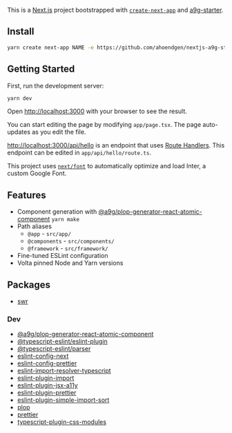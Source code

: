 This is a [Next.js](https://nextjs.org/) project bootstrapped with [`create-next-app`](https://github.com/vercel/next.js/tree/canary/packages/create-next-app) and
[a9g-starter](https://github.com/ahoendgen/nextjs-a9g-starter).

## Install

```bash
yarn create next-app NAME -e https://github.com/ahoendgen/nextjs-a9g-starter
```

## Getting Started

First, run the development server:

```bash
yarn dev
```

Open [http://localhost:3000](http://localhost:3000) with your browser to see the result.

You can start editing the page by modifying `app/page.tsx`. The page auto-updates as you edit the file.

[http://localhost:3000/api/hello](http://localhost:3000/api/hello) is an endpoint that uses [Route Handlers](https://beta.nextjs.org/docs/routing/route-handlers). This endpoint can be edited in `app/api/hello/route.ts`.

This project uses [`next/font`](https://nextjs.org/docs/basic-features/font-optimization) to automatically optimize and load Inter, a custom Google Font.

## Features

- Component generation with [@a9g/plop-generator-react-atomic-component](https://npmjs.com/package/@a9g/plop-generator-react-atomic-component) `yarn make`
- Path aliases
  - `@app` - `src/app/`
  - `@components` - `src/components/`
  - `@framework` - `src/framework/`
- Fine-tuned ESLint configuration
- Volta pinned Node and Yarn versions

## Packages

- [swr](https://npmjs.com/package/swr)

### Dev

- [@a9g/plop-generator-react-atomic-component](https://npmjs.com/package/@a9g/plop-generator-react-atomic-component)
- [@typescript-eslint/eslint-plugin](https://npmjs.com/package/@typescript-eslint/eslint-plugin)
- [@typescript-eslint/parser](https://npmjs.com/package/@typescript-eslint/parser)
- [eslint-config-next](https://npmjs.com/package/eslint-config-next)
- [eslint-config-prettier](https://npmjs.com/package/eslint-config-prettier)
- [eslint-import-resolver-typescript](https://npmjs.com/package/eslint-import-resolver-typescript)
- [eslint-plugin-import](https://npmjs.com/package/eslint-plugin-import)
- [eslint-plugin-jsx-a11y](https://npmjs.com/package/eslint-plugin-jsx-a11y)
- [eslint-plugin-prettier](https://npmjs.com/package/eslint-plugin-prettier)
- [eslint-plugin-simple-import-sort](https://npmjs.com/package/eslint-plugin-simple-import-sort)
- [plop](https://npmjs.com/package/plop)
- [prettier](https://npmjs.com/package/prettier)
- [typescript-plugin-css-modules](https://npmjs.com/package/typescript-plugin-css-modules)
